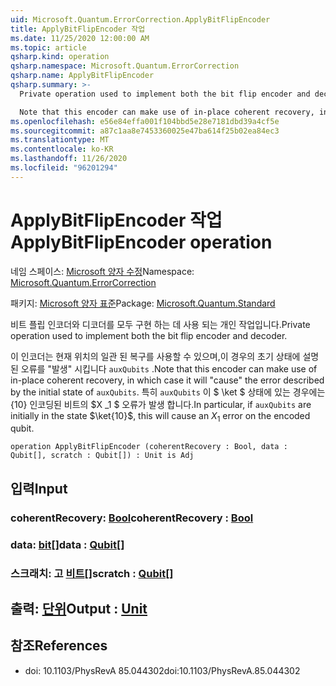 ```yaml
---
uid: Microsoft.Quantum.ErrorCorrection.ApplyBitFlipEncoder
title: ApplyBitFlipEncoder 작업
ms.date: 11/25/2020 12:00:00 AM
ms.topic: article
qsharp.kind: operation
qsharp.namespace: Microsoft.Quantum.ErrorCorrection
qsharp.name: ApplyBitFlipEncoder
qsharp.summary: >-
  Private operation used to implement both the bit flip encoder and decoder.

  Note that this encoder can make use of in-place coherent recovery, in which case it will "cause" the error described by the initial state of `auxQubits`. In particular, if `auxQubits` are initially in the state $\ket{10}$, this will cause an $X_1$ error on the encoded qubit.
ms.openlocfilehash: e56e84effa001f104bbd5e28e7181dbd39a4cf5e
ms.sourcegitcommit: a87c1aa8e7453360025e47ba614f25b02ea84ec3
ms.translationtype: MT
ms.contentlocale: ko-KR
ms.lasthandoff: 11/26/2020
ms.locfileid: "96201294"
---
```

# <a name="applybitflipencoder-operation"></a><span data-ttu-id="bc807-102">ApplyBitFlipEncoder 작업</span><span class="sxs-lookup"><span data-stu-id="bc807-102">ApplyBitFlipEncoder operation</span></span>

<span data-ttu-id="bc807-103">네임 스페이스: [Microsoft 양자 수정](xref:Microsoft.Quantum.ErrorCorrection)</span><span class="sxs-lookup"><span data-stu-id="bc807-103">Namespace: [Microsoft.Quantum.ErrorCorrection](xref:Microsoft.Quantum.ErrorCorrection)</span></span>

<span data-ttu-id="bc807-104">패키지: [Microsoft 양자 표준](https://nuget.org/packages/Microsoft.Quantum.Standard)</span><span class="sxs-lookup"><span data-stu-id="bc807-104">Package: [Microsoft.Quantum.Standard](https://nuget.org/packages/Microsoft.Quantum.Standard)</span></span>


<span data-ttu-id="bc807-105">비트 플립 인코더와 디코더를 모두 구현 하는 데 사용 되는 개인 작업입니다.</span><span class="sxs-lookup"><span data-stu-id="bc807-105">Private operation used to implement both the bit flip encoder and decoder.</span></span>

<span data-ttu-id="bc807-106">이 인코더는 현재 위치의 일관 된 복구를 사용할 수 있으며,이 경우의 초기 상태에 설명 된 오류를 "발생" 시킵니다 `auxQubits` .</span><span class="sxs-lookup"><span data-stu-id="bc807-106">Note that this encoder can make use of in-place coherent recovery, in which case it will "cause" the error described by the initial state of `auxQubits`.</span></span>
<span data-ttu-id="bc807-107">특히 `auxQubits` 이 $ \ket $ 상태에 있는 경우에는 {10} 인코딩된 비트의 $X _1 $ 오류가 발생 합니다.</span><span class="sxs-lookup"><span data-stu-id="bc807-107">In particular, if `auxQubits` are initially in the state $\ket{10}$, this will cause an $X_1$ error on the encoded qubit.</span></span>

```qsharp
operation ApplyBitFlipEncoder (coherentRecovery : Bool, data : Qubit[], scratch : Qubit[]) : Unit is Adj
```


## <a name="input"></a><span data-ttu-id="bc807-108">입력</span><span class="sxs-lookup"><span data-stu-id="bc807-108">Input</span></span>

### <a name="coherentrecovery--bool"></a><span data-ttu-id="bc807-109">coherentRecovery: [Bool](xref:microsoft.quantum.lang-ref.bool)</span><span class="sxs-lookup"><span data-stu-id="bc807-109">coherentRecovery : [Bool](xref:microsoft.quantum.lang-ref.bool)</span></span>




### <a name="data--qubit"></a><span data-ttu-id="bc807-110">data: [bit](xref:microsoft.quantum.lang-ref.qubit)[]</span><span class="sxs-lookup"><span data-stu-id="bc807-110">data : [Qubit](xref:microsoft.quantum.lang-ref.qubit)[]</span></span>




### <a name="scratch--qubit"></a><span data-ttu-id="bc807-111">스크래치: 고 [비트](xref:microsoft.quantum.lang-ref.qubit)[]</span><span class="sxs-lookup"><span data-stu-id="bc807-111">scratch : [Qubit](xref:microsoft.quantum.lang-ref.qubit)[]</span></span>





## <a name="output--unit"></a><span data-ttu-id="bc807-112">출력: [단위](xref:microsoft.quantum.lang-ref.unit)</span><span class="sxs-lookup"><span data-stu-id="bc807-112">Output : [Unit](xref:microsoft.quantum.lang-ref.unit)</span></span>



## <a name="references"></a><span data-ttu-id="bc807-113">참조</span><span class="sxs-lookup"><span data-stu-id="bc807-113">References</span></span>

- <span data-ttu-id="bc807-114">doi: 10.1103/PhysRevA 85.044302</span><span class="sxs-lookup"><span data-stu-id="bc807-114">doi:10.1103/PhysRevA.85.044302</span></span>